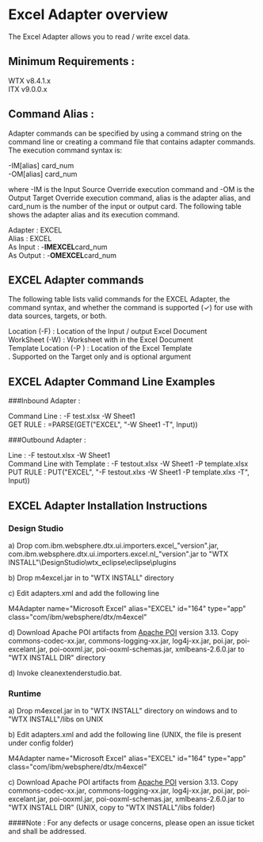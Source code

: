 # Excel Adapter overview

The Excel Adapter allows you to read / write excel data. 


## Minimum Requirements : 

WTX v8.4.1.x <br>
ITX v9.0.0.x

## Command Alias : 

Adapter commands can be specified by using a command string on the command line or creating a command file that contains adapter commands. The execution command syntax is:

-IM[alias] card_num <br>
-OM[alias] card_num


where -IM is the Input Source Override execution command and -OM is the Output Target Override execution command, alias is the adapter alias, and card_num is the number of the input or output card. The following table shows the adapter alias and its execution command.


Adapter 	:  EXCEL <br>
Alias 	        :  EXCEL <br>
As Input        :  -**IMEXCEL**card_num <br>
As Output       :  -**OMEXCEL**card_num <br>    	  


## EXCEL Adapter commands

The following table lists valid commands for the EXCEL Adapter, the command syntax, and whether the command is supported (✓) for use with data sources, targets, or both.

Location (-F)     : Location of the Input / output Excel Document<br>
WorkSheet (-W)	  : Worksheet with in the Excel Document<br>
Template Location (-P )  : Location of the Excel Template<br>. Supported on the Target only and is optional argument

## EXCEL Adapter Command Line Examples
###Inbound Adapter : 

Command Line : -F test.xlsx -W Sheet1 <br>
GET RULE : =PARSE(GET("EXCEL", "-W Sheet1 -T", Input)) <br>

###Outbound Adapter : 

Line : -F testout.xlsx -W Sheet1 <br>
Command Line with Template : -F testout.xlsx -W Sheet1 -P template.xlsx <br>
PUT RULE : PUT("EXCEL", "-F testout.xlxs -W Sheet1 -P template.xlxs -T", Input)) <br>


## EXCEL Adapter Installation Instructions 
### Design Studio

a) Drop com.ibm.websphere.dtx.ui.importers.excel_"version".jar, com.ibm.websphere.dtx.ui.importers.excel.nl_"version".jar
to "WTX INSTALL"\DesignStudio\wtx_eclipse\eclipse\plugins 


b) Drop m4excel.jar in to "WTX INSTALL" directory

c) Edit adapters.xml and add the following line 


M4Adapter name="Microsoft Excel" alias="EXCEL" id="164" type="app" class="com/ibm/websphere/dtx/m4excel"


d) Download Apache POI artifacts from [Apache POI](https://poi.apache.org/download.html) version 3.13. Copy commons-codec-xx.jar, commons-logging-xx.jar, log4j-xx.jar, poi.jar, poi-excelant.jar, poi-ooxml.jar, poi-ooxml-schemas.jar, xmlbeans-2.6.0.jar to "WTX INSTALL DIR" directory



d) Invoke cleanextenderstudio.bat.
 
### Runtime

a) Drop m4excel.jar in to "WTX INSTALL" directory on windows and to "WTX INSTALL"/libs on UNIX

b) Edit adapters.xml and add the following line (UNIX, the file is present under config folder)


M4Adapter name="Microsoft Excel" alias="EXCEL" id="164" type="app" class="com/ibm/websphere/dtx/m4excel"

c) Download Apache POI artifacts from [Apache POI](https://poi.apache.org/download.html) version 3.13. Copy commons-codec-xx.jar, commons-logging-xx.jar, log4j-xx.jar, poi.jar, poi-excelant.jar, poi-ooxml.jar, poi-ooxml-schemas.jar, xmlbeans-2.6.0.jar to "WTX INSTALL DIR" (UNIX, copy to "WTX INSTALL"/libs folder)  <br>



####Note : For any defects or usage concerns, please open an issue ticket and shall be addressed. 
